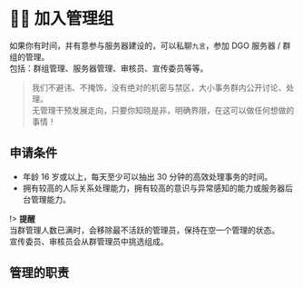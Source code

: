 <!-- other/joinManagement -->

# 👨‍⚖️ 加入管理组

如果你有时间，并有意参与服务器建设的，可以私聊`九言`，参加 DGO 服务器 / 群组的管理。</br>
包括：群组管理、服务器管理、审核员、宣传委员等等。

> 我们不避讳、不掩饰，没有绝对的机密与禁区，大小事务群内公开讨论、处理。</br>
> 无管理干预发展走向，只要你知晓是非，明确界限，在这可以做任何想做的事情！

## 申请条件

- 年龄 16 岁或以上，每天至少可以抽出 30 分钟的高效处理事务的时间。
- 拥有较高的人际关系处理能力，拥有较高的意识与异常感知的能力或服务器后台管理能力。

!> **提醒**</br>
当群管理人数已满时，会移除最不活跃的管理员，保持在空一个管理的状态。</br>
宣传委员、审核员会从群管理员中挑选组成。

## 管理的职责

<!-- 在 DGO 群内的管理在以下情况发生时有移除并通知持有后台的管理拉黑该玩家的权利与义务： 1.玩家自己退【DGO 内/外服 玩家群】时，拉黑该玩家。 2.玩家在群里违反群规、破坏 DGO 群聊环境时，视情况禁言、移除、拉黑该玩家。 3.有确凿证据证明某玩家违反服务器规章制度如：盗窃、开挂、蓄意杀人、刷物品。 4.在 DGworld，但并未填写群在线文档【DGworld 玩家账号-注册普查】。拉黑该玩家。
若是似是而非的情况，在私聊本人，查证后再定性。
若态度恶劣，不正面回应质疑，例如失踪若干小时，转移话题或者无法给出自证证据，在游戏里但是不回应等等，则直接拉黑。 -->
